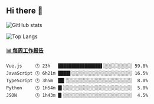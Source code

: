 ## Hi there 👋

![GitHub stats](https://github-readme-stats.orilight.top/api?username=orilights)

![Top Langs](https://github-readme-stats.orilight.top/api/top-langs/?username=orilights&layout=compact)

<!-- waka-box start -->
#### <a href="https://gist.github.com/92c8d5b388768c10efcba86e82b7c4fb" target="_blank">📊 每周工作报告</a>
```text
Vue.js     🕓 23h   ████████████████▋░░░░░░░░░░░ 59.8%
JavaScript 🕓 6h21m ████▋░░░░░░░░░░░░░░░░░░░░░░░ 16.5%
TypeScript 🕓 3h5m  ██▎░░░░░░░░░░░░░░░░░░░░░░░░░  8.0%
Python     🕓 1h54m █▍░░░░░░░░░░░░░░░░░░░░░░░░░░  5.0%
JSON       🕓 1h43m █▎░░░░░░░░░░░░░░░░░░░░░░░░░░  4.5%
```
<!-- Powered by https://github.com/journey-ad/waka-box-go . -->
<!-- waka-box end -->
